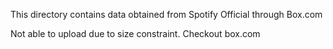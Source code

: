 This directory contains data obtained from Spotify Official through Box.com

Not able to upload due to size constraint. Checkout box.com
